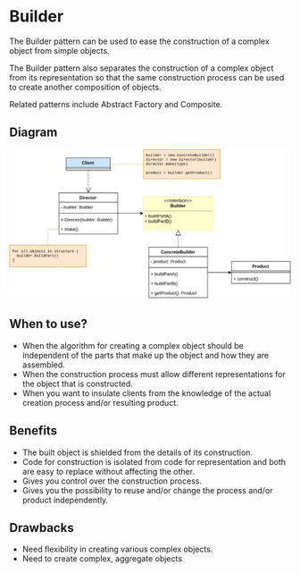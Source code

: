 # Builder

The Builder pattern can be used to ease the construction of a complex object from simple objects.

The Builder pattern also separates the construction of a complex object from its representation so that the same construction process can be used to create another composition of objects.

Related patterns include Abstract Factory and Composite.

## Diagram

![Builder Design Pattern Diagram](/img/builder.jpg)

## When to use?

- When the algorithm for creating a complex object should be independent of
the parts that make up the object and how they are assembled.
- When the construction process must allow different representations for the object that is constructed.
- When you want to insulate clients from the knowledge of the actual creation process and/or resulting product.

## Benefits

- The built object is shielded from the details of its construction.
- Code for construction is isolated from code for representation and both are easy to replace without affecting the other.
- Gives you control over the construction process.
- Gives you the possibility to reuse and/or change the process and/or product independently.

## Drawbacks

- Need flexibility in creating various complex objects.
- Need to create complex, aggregate objects
